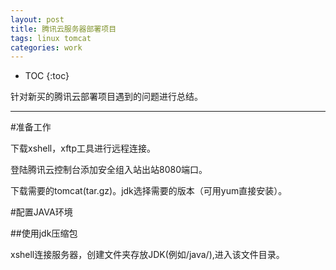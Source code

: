 ```yaml
---
layout: post
title: 腾讯云服务器部署项目
tags: linux tomcat
categories: work
---
```


* TOC 
{:toc}

针对新买的腾讯云部署项目遇到的问题进行总结。

---

#准备工作

下载xshell，xftp工具进行远程连接。

登陆腾讯云控制台添加安全组入站出站8080端口。

下载需要的tomcat(tar.gz)。jdk选择需要的版本（可用yum直接安装）。

#配置JAVA环境

##使用jdk压缩包

xshell连接服务器，创建文件夹存放JDK(例如/java/),进入该文件目录。  





